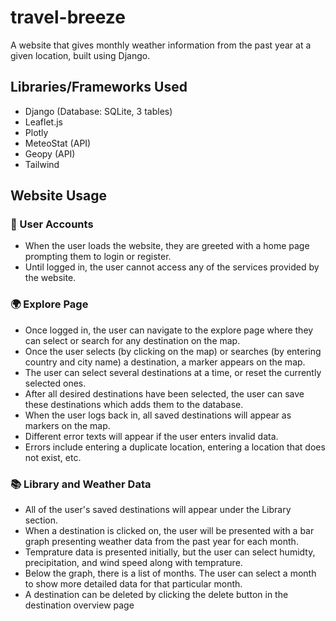 # travel-breeze
A website that gives monthly weather information from the past year at a given location, built using Django.

## Libraries/Frameworks Used
- Django (Database: SQLite, 3 tables)
- Leaflet.js
- Plotly
- MeteoStat (API)
- Geopy (API)
- Tailwind

## Website Usage

### 👤 User Accounts
- When the user loads the website, they are greeted with a home page prompting them to login or register.
- Until logged in, the user cannot access any of the services provided by the website.

### 🌍 Explore Page
- Once logged in, the user can navigate to the explore page where they can select or search for any destination on the map.
- Once the user selects (by clicking on the map) or searches (by entering country and city name) a destination, a marker appears on the map.
- The user can select several destinations at a time, or reset the currently selected ones.
- After all desired destinations have been selected, the user can save these destinations which adds them to the database.
- When the user logs back in, all saved destinations will appear as markers on the map.
- Different error texts will appear if the user enters invalid data.
- Errors include entering a duplicate location, entering a location that does not exist, etc.

### 📚 Library and Weather Data
- All of the user's saved destinations will appear under the Library section.
- When a destination is clicked on, the user will be presented with a bar graph presenting weather data from the past year for each month.
- Temprature data is presented initially, but the user can select humidty, precipitation, and wind speed along with temprature.
- Below the graph, there is a list of months. The user can select a month to show more detailed data for that particular month.
- A destination can be deleted by clicking the delete button in the destination overview page

